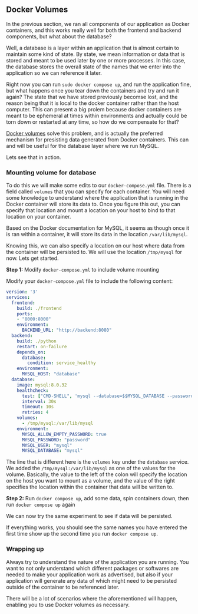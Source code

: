 ## Docker Volumes

In the previous section, we ran all components of our application as Docker containers, and this works really well for both the frontend and backend components, but what about the database?

Well, a database is a layer within an application that is almost certain to maintain some kind of state. By state, we mean information or data that is stored and meant to be used later by one or more processes. In this case, the database stores the overall state of the names that we enter into the application so we can reference it later.

Right now you can run `sudo docker compose up`, and run the application fine, but what happens once you tear down the containers and try and run it again? The state that we have stored previously becomse lost, and the reason being that it is local to the docker container rather than the host computer. This can present a big prolem because docker containers are meant to be ephemeral at times within environments and actually could be torn down or restarted at any time, so how do we compensate for that?

[Docker volumes](https://docs.docker.com/storage/volumes/) solve this problem, and is actually the preferred mechanism for presisting data generated from Docker containers. This can and will be useful for the database layer where we run MySQL.

Lets see that in action.


### Mounting volume for database

To do this we will make some edits to our `docker-compose.yml` file. There is a field called `volumes` that you can specify for each container. You will need some knowledge to understand where the application that is running in the Docker container will store its data to. Once you figure this out, you can specify that location and mount a location on your host to bind to that location on your container.

Based on the Docker documentation for MySQL, it seems as though once it is ran within a container, it will store its data in the location `/var/lib/mysql`.

Knowing this, we can also specify a location on our host where data from the container will be persisted to. We will use the location `/tmp/mysql` for now. Lets get started.

**Step 1:** Modify `docker-compose.yml` to include volume mounting

Modify your `docker-compose.yml` file to include the following content:

```yaml
version: '3'
services:
  frontend:
    build: ./frontend
    ports:
    - "8000:8000"
    environment:
      BACKEND_URL: "http://backend:8080"
  backend:
    build: ./python
    restart: on-failure
    depends_on:
      database:
        condition: service_healthy
    environment:
      MYSQL_HOST: "database"
  database:
    image: mysql:8.0.32
    healthcheck:
      test: ["CMD-SHELL", 'mysql --database=$$MYSQL_DATABASE --password=$$MYSQL_ROOT_PASSWORD --execute="SELECT count(table_name) > 0 FROM information_schema.tables;" --skip-column-names -B']
      interval: 30s
      timeout: 10s
      retries: 4
    volumes:
      - /tmp/mysql:/var/lib/mysql
    environment:
      MYSQL_ALLOW_EMPTY_PASSWORD: true
      MYSQL_PASSWORD: "password"
      MYSQL_USER: "mysql"
      MYSQL_DATABASE: "mysql"
```

The line that is different here is the `volumes` key under the `database` service. We added the `/tmp/mysql:/var/lib/mysql` as one of the values for the volume. Basically, the value to the left of the colon will specify the location on the host you want to mount as a volume, and the value of the right specifies the location within the container that data will be written to.

**Step 2:** Run `docker compose up`, add some data, spin containers down, then run `docker compose up` again

We can now try the same experiment to see if data will be persisted.

If everything works, you should see the same names you have entered the first time show up the second time you run `docker compose up`.

### Wrapping up

Always try to understand the nature of the application you are running. You want to not only understand which different packages or softwares are needed to make your application work as advertised, but also if your application will generate any data of which might need to be persisted outside of the container to be referenced later.

There will be a lot of scenarios where the aforementioned will happen, enabling you to use Docker volumes as necessary.
